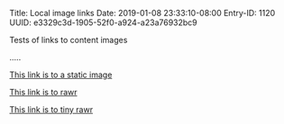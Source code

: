 Title: Local image links
Date: 2019-01-08 23:33:10-08:00
Entry-ID: 1120
UUID: e3329c3d-1905-52f0-a924-a23a76932bc9

Tests of links to content images

.....

[This link is to a static image](@images/IMG_0377.jpg)

[This link is to rawr](rawr.jpg)

[This link is to tiny rawr](rawr.jpg{96})
